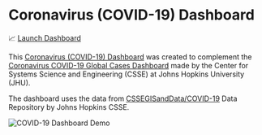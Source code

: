 # Coronavirus (COVID-19) Dashboard

📈 [Launch Dashboard](https://trekhleb.github.io/covid-19/)

This [Coronavirus (COVID-19) Dashboard](https://trekhleb.github.io/covid-19/) was created to complement the [Coronavirus COVID-19 Global Cases Dashboard](https://www.arcgis.com/apps/opsdashboard/index.html#/bda7594740fd40299423467b48e9ecf6) made by the Center for Systems Science and Engineering (CSSE) at Johns Hopkins University (JHU).

The dashboard uses the data from [CSSEGISandData/COVID-19](https://github.com/CSSEGISandData/COVID-19) Data Repository by Johns Hopkins CSSE. 

![COVID-19 Dashboard Demo](./img/demo.gif)
